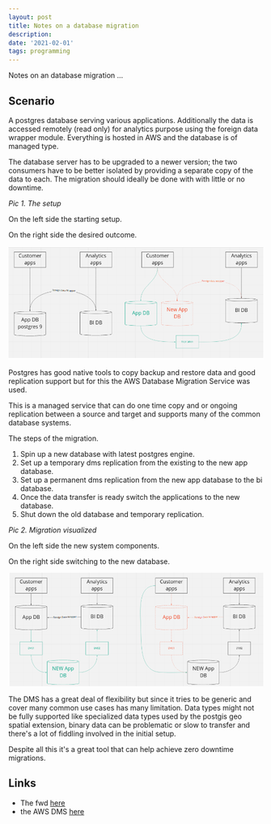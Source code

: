 ```yaml
---
layout: post
title: Notes on a database migration
description: 
date: '2021-02-01'
tags: programming
---
```


Notes on an database migration ...

## Scenario


A postgres database serving various applications. Additionally the data is accessed remotely (read only) for analytics purpose using the foreign data wrapper module. Everything is hosted in AWS and the database is of managed type. 

The database server has to be upgraded to a newer version; the two consumers have to be better isolated by providing a separate copy of the data to each. The migration should ideally be done with with little or no downtime.

 
*Pic 1. The setup*

On the left side the starting setup. 

On the right side the desired outcome.

![placeholder](/public/2021/02/2021-02-01-db-migration1.png "migration1")


Postgres has good native tools to copy backup and restore data and good replication support but for this the AWS Database Migration Service was used. 

This is a managed service that can do one time copy and or ongoing replication between a source and target and supports many of the common database systems. 

The steps of the migration.

1. Spin up a new database with latest postgres engine.
2. Set up a temporary dms replication from the existing to the new app database.
3. Set up a permanent dms replication from the new app database to the bi database.
4. Once the data transfer is ready switch the applications to the new database.
5. Shut down the old database and temporary replication.


*Pic 2. Migration visualized*

On the left side the new system components. 

On the right side switching to the new database.

![placeholder](/public/2021/02/2021-02-01-db-migration2.png "migration2")

The DMS has a great deal of flexibility but since it tries to be generic and cover many common use cases has many limitation. Data types might not be fully supported like specialized data types used by the postgis geo spatial extension, binary data can be problematic or slow to transfer and there's a lot of fiddling involved in the initial setup. 

Despite all this it's a great tool that can help achieve zero downtime migrations.

## Links 

- The fwd [here](https://www.postgresql.org/docs/current/postgres-fdw.html)
- the AWS DMS [here](https://aws.amazon.com/dms/)


